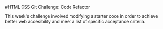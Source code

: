 #HTML CSS Git Challenge: Code Refactor

This week's challenge involved modifying a starter code in order to achieve better web accesibility and meet a list of specific acceptance criteria.


